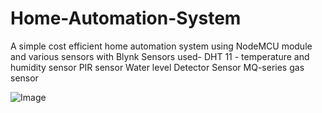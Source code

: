 # Home-Automation-System
A simple cost efficient home automation system using NodeMCU module and various sensors with Blynk
 Sensors used-
 DHT 11 - temperature and humidity sensor
 PIR sensor
 Water level Detector Sensor
 MQ-series gas sensor
 
 ![Image](Icon-pictures.png "icon")

